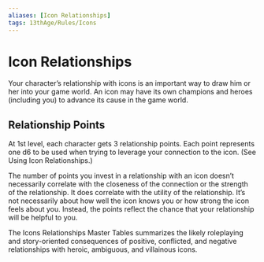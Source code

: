 ```yaml
---
aliases: [Icon Relationships]
tags: 13thAge/Rules/Icons
---
```

# Icon Relationships
Your character’s relationship with icons is an important way to draw him or her into your game world. An icon may have its own champions and heroes (including you) to advance its cause in the game world.

## Relationship Points
At 1st level, each character gets 3 relationship points. Each point represents one d6 to be used when trying to leverage your connection to the icon. (See Using Icon Relationships.)

The number of points you invest in a relationship with an icon doesn’t necessarily correlate with the closeness of the connection or the strength of the relationship. It does correlate with the utility of the relationship. It’s not necessarily about how well the icon knows you or how strong the icon feels about you. Instead, the points reflect the chance that your relationship will be helpful to you.

The Icons Relationships Master Tables summarizes the likely roleplaying and story-oriented consequences of positive, conflicted, and negative relationships with heroic, ambiguous, and villainous icons.

